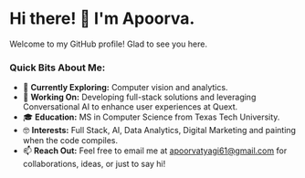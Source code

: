 # Hi there! 👋 I'm Apoorva.

Welcome to my GitHub profile! Glad to see you here. 

### Quick Bits About Me:
- 🌱 **Currently Exploring:** Computer vision and analytics.
- 💼 **Working On:** Developing full-stack solutions and leveraging Conversational AI to enhance user experiences at Quext.
- 🎓 **Education:** MS in Computer Science from Texas Tech University.
- 🤓 **Interests:** Full Stack, AI, Data Analytics, Digital Marketing and painting  when the code compiles.
- 📫 **Reach Out:** Feel free to email me at [apoorvatyagi61@gmail.com](mailto:apoorvatyagi61@gmail.com) for collaborations, ideas, or just to say hi!
